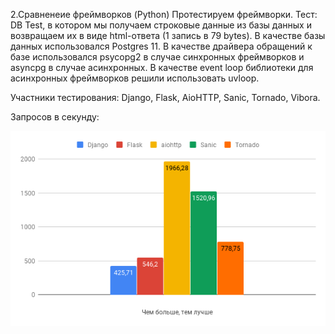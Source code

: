 2.Сравненеие фреймворков (Python)
Протестируем фреймворки. 
Тест: DB Test, в котором мы получаем строковые данные из базы данных и возвращаем их в
виде html-ответа (1 запись в 79 bytes). В качестве базы данных использовался Postgres 11. В качестве драйвера обращений
к базе использовался psycopg2 в случае синхронных фреймворков и asyncpg в случае асинхронных.
В качестве event loop библиотеки для асинхронных фреймворков решили использовать uvloop.

Участники тестирования: Django, Flask, AioHTTP, Sanic, Tornado, Vibora.

Запросов в секунду:

![alt](https://github.com/python-advance/sem6-t3-KsushaSeliv/blob/master/1.png)
